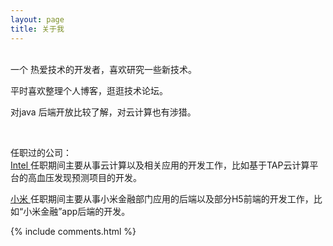 ```yaml
---
layout: page
title: 关于我 
---
```

<br>
一个 热爱技术的开发者，喜欢研究一些新技术。
<p>
平时喜欢整理个人博客，逛逛技术论坛。
<p>
对java 后端开放比较了解，对云计算也有涉猎。
<p><br>

任职过的公司：<br>
<a target="_blank" href="http://www.intel.cn/"> Intel </a>
任职期间主要从事云计算以及相关应用的开发工作，比如基于TAP云计算平台的高血压发现预测项目的开发。
<p>
<a target="_blank" href="http://www.mi.com/"> 小米 </a>
任职期间主要从事小米金融部门应用的后端以及部分H5前端的开发工作，比如“小米金融”app后端的开发。
<p>


{% include comments.html %}



